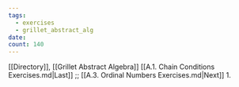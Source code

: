 ```yaml
---
tags:
  - exercises
  - grillet_abstract_alg
date:
count: 140
---
```

[[Directory]], [[Grillet Abstract Algebra]]
[[A.1. Chain Conditions Exercises.md|Last]] ;; [[A.3. Ordinal Numbers Exercises.md|Next]]
1. 